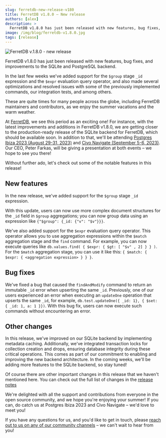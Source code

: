 ```yaml
---
slug: ferretdb-new-release-v180
title: FerretDB v1.8.0 – New release
authors: [alex]
description: >
  FerretDB v1.8.0 has just been released with new features, bug fixes, and improvements to the SQLite and PostgreSQL backend.
image: /img/blog/ferretdb-v1.8.0.jpg
tags: [release]
---
```


![FerretDB v.1.8.0 - new release](/img/blog/ferretdb-v1.8.0.jpg)

FerretDB v1.8.0 has just been released with new features, bug fixes, and improvements to the SQLite and PostgreSQL backend.

<!--truncate-->

In the last few weeks we've added support for the `$group` stage `_id` expression and the `$expr` evaluation query operator, and also made several optimizations and resolved issues with some of the previously implemented commands, our integration tests, and among others.

These are quite times for many people across the globe, including FerretDB maintainers and contributors, as we enjoy the summer vacations and the warm weather.

At [FerretDB](https://www.ferretdb.io), we see this period as an exciting one!
For instance, with the latest improvements and additions in FerretDB v1.8.0, we are getting closer to the production-ready release of the SQLite backend for FerretDB, which should be available soon.
In addition to that, we'll be attending [Postgres Ibiza 2023 (August 29-31, 2023)](https://pgibz.io/) and [Civo Navigate (September 5-6, 2023)](https://www.civo.com/navigate).
Our CEO, Peter Farkas, will be giving a presentation at both events – we hope to see you there!

Without further ado, let's check out some of the notable features in this release!

## New features

In the new release, we've added support for the `$group` stage `_id` expression.

With this update, users can now use more complex document structures for the `_id` field in `$group` aggregations; you can now group data using an expression like `{"$group": {_id: {"v": "$v"}}}`.

We've also added support for the `$expr` evaluation query operator.
This operator allows you to use aggregation expressions within the `$match` aggregation stage and the `find` command.
For example, you can now execute queries like `db.values.find( { $expr: { $gt: [ "$v" , 2] } } )`.
For the `$match` aggregation stage, you can use it like this: `{ $match: { $expr: { <aggregation expression> } } }`.

## Bug fixes

We've fixed a bug that caused the `findAndModify` command to return an immutable `_id` error when upserting the same `_id`.
Previously, one of our users experienced an error when executing an `updateOne` operation that upserts the same `_id`, for example, `db.test.updateOne({ _id: 1}, { $set: { _id: 1, a: 1 }})`.
With this bug fix, users can now execute such commands without encountering an error.

## Other changes

In this release, we've improved on our SQLite backend by implementing metadata caching.
Additionally, we've integrated transaction locks for collection creation and drops, ensuring database integrity during these critical operations.
This comes as part of our commitment to enabling and improving the new backend architecture.
In the coming weeks, we'll be adding more features to the SQLite backend, so stay tuned!

Of course there are other important changes in this release that we haven't mentioned here.
You can check out the full list of changes in the [release notes](https://github.com/FerretDB/FerretDB/releases/tag/v1.8.0)

We're delighted with all the support and contributions from everyone in the open source community, and we hope you're enjoying your summer!
If you can, do catch us at Postgres Ibiza 2023 and Civo Navigate – we'd love to meet you!

If you have any questions for us, and you'd like to get in touch, please [reach out to us on any of our community channels](https://docs.ferretdb.io/#community) – we can't wait to hear from you!
